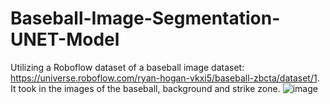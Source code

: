 # Baseball-Image-Segmentation-UNET-Model

Utilizing a Roboflow dataset of a baseball image dataset: https://universe.roboflow.com/ryan-hogan-vkxi5/baseball-zbcta/dataset/1. It took in the images of the baseball, background and strike zone. ![image](https://github.com/sjoolee/Baseball-Image-Segmentation-UNET-Model/assets/113068909/3c6ee2ba-5ece-4f74-b4b7-87950b6c6a03)
